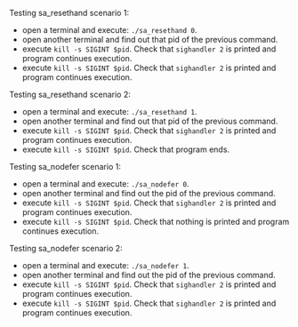 Testing sa_resethand scenario 1:  
- open a terminal and execute: `./sa_resethand 0`.  
- open another terminal and find out that pid of the previous command.  
- execute `kill -s SIGINT $pid`. Check that `sighandler 2` is printed and program continues execution.  
- execute `kill -s SIGINT $pid`. Check that `sighandler 2` is printed and program continues execution.  

Testing sa_resethand scenario 2:  
- open a terminal and execute: `./sa_resethand 1`.  
- open another terminal and find out that pid of the previous command.  
- execute `kill -s SIGINT $pid`. Check that `sighandler 2` is printed and program continues execution.  
- execute `kill -s SIGINT $pid`. Check that program ends.  

Testing sa_nodefer scenario 1:  
- open a terminal and execute: `./sa_nodefer 0`.  
- open another terminal and find out the pid of the previous command.  
- execute `kill -s SIGINT $pid`. Check that `sighandler 2` is printed and program continues execution.  
- execute `kill -s SIGINT $pid`. Check that nothing is printed and program continues execution.  

Testing sa_nodefer scenario 2:  
- open a terminal and execute: `./sa_nodefer 1`.  
- open another terminal and find out the pid of the previous command.  
- execute `kill -s SIGINT $pid`. Check that `sighandler 2` is printed and program continues execution.  
- execute `kill -s SIGINT $pid`. Check that `sighandler 2` is printed and program continues execution.  
